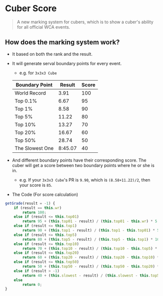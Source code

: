 # Cuber Score

> A new marking system for cubers, which is to show a cuber's ability for all official WCA events. 
> 

## How does the marking system work?
- It based on both the rank and the result.
- It will generate serval boundary points for every event.
  - e.g. for `3x3x3 Cube`
  
  | Boundary Point  | Result   | Score |
  |-----------------|----------|-------|
  | World Record    | 3.91     | 100   |
  | Top 0.1%        | 6.67     | 95    |
  | Top 1%          | 8.58     | 90    |
  | Top 5%          | 11.22    | 80    |
  | Top 10%         | 13.27    | 70    |
  | Top 20%         | 16.67    | 60    |
  | Top 50%         | 28.74    | 50    |
  | The Slowest One | 8:45.07  | 40    |
- And different boundary points have their corresponding score. The cuber will get a score between two boundary points where he or she is in.
  - e.g. If your `3x3x3 Cube`'s PR is `9.90`, which is `(8.58+11.22)/2`, then your score is `85`.
- The Code (For score calculation)
```js
getGrade(result = -1) {
    if (result == this.wr)
        return 100;
    else if (result <= this.top01)
        return 95 + (this.top01 - result) / (this.top01 - this.wr) * 5;
    else if (result <= this.top1)
        return 90 + (this.top1 - result) / (this.top1 - this.top01) * 5;
    else if (result <= this.top5)
        return 80 + (this.top5 - result) / (this.top5 - this.top1) * 10;
    else if (result <= this.top10)
        return 70 + (this.top10 - result) / (this.top10 - this.top5) * 10;
    else if (result <= this.top20)
        return 60 + (this.top20 - result) / (this.top20 - this.top10) * 10;
    else if (result <= this.top50)
        return 50 + (this.top50 - result) / (this.top50 - this.top20) * 10;
    else if (result > -1)
        return 40 + (this.slowest - result) / (this.slowest - this.top50) * 10;
    else
        return 0;
}
```